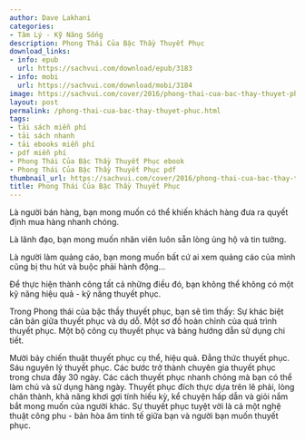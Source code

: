 ```yaml
---
author: Dave Lakhani
categories:
- Tâm Lý - Kỹ Năng Sống
description: Phong Thái Của Bậc Thầy Thuyết Phục
download_links:
- info: epub
  url: https://sachvui.com/download/epub/3183
- info: mobi
  url: https://sachvui.com/download/mobi/3184
image: https://sachvui.com/cover/2016/phong-thai-cua-bac-thay-thuyet-phuc.jpg
layout: post
permalink: /phong-thai-cua-bac-thay-thuyet-phuc.html
tags:
- tải sách miễn phí
- tải sách nhanh
- tải ebooks miễn phí
- pdf miễn phí
- Phong Thái Của Bậc Thầy Thuyết Phục ebook
- Phong Thái Của Bậc Thầy Thuyết Phục pdf
thumbnail_url: https://sachvui.com/cover/2016/phong-thai-cua-bac-thay-thuyet-phuc.jpg
title: Phong Thái Của Bậc Thầy Thuyết Phục
---
```


 <div class="item-desc text-justify"> <p>Là người bán hàng, bạn mong muốn có thể khiến khách hàng đưa ra quyết định mua hàng nhanh chóng.</p><p>Là lãnh đạo, bạn mong muốn nhân viên luôn sẵn lòng ủng hộ và tin tưởng.</p><p>Là người làm quảng cáo, bạn mong muốn bất cứ ai xem quảng cáo của mình cũng bị thu hút và buộc phải hành động...</p><p>Để thực hiện thành công tất cả những điều đó, bạn không thể không có một kỹ năng hiệu quả - kỹ năng thuyết phục.</p><p>Trong Phong thái của bậc thầy thuyết phục, bạn sẽ tìm thấy: Sự khác biệt căn bản giữa thuyết phục và dụ dỗ. Một sơ đồ hoàn chỉnh của quá trình thuyết phục. Một bộ công cụ thuyết phục và bảng hướng dẫn sử dụng chi tiết.</p><p>Mười bảy chiến thuật thuyết phục cụ thể, hiệu quả. Đẳng thức thuyết phục. Sáu nguyên lý thuyết phục. Các bước trở thành chuyên gia thuyết phục trong chưa đầy 30 ngày. Các cách thuyết phục nhanh chóng mà bạn có thể làm chủ và sử dụng hàng ngày. Thuyết phục đích thực dựa trên lẽ phải, lòng chân thành, khả năng khơi gợi tính hiếu kỳ, kể chuyện hấp dẫn và giỏi nắm bắt mong muốn của người khác. Sự thuyết phục tuyệt vời là cả một nghệ thuật công phu - bản hòa âm tinh tế giữa bạn và người bạn muốn thuyết phục.</p> </div>